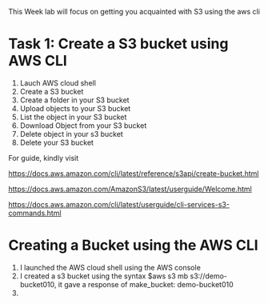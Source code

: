 This Week lab will focus on getting you acquainted with S3 using the aws cli

# Task 1: Create a S3 bucket using AWS CLI

1. Lauch AWS cloud shell
2. Create a S3 bucket 
3. Create a folder in your S3 bucket
4. Upload objects to your S3 bucket
5. List the object in your S3 bucket
6. Download Object from your S3 bucket
7. Delete object in your s3 bucket
8. Delete your S3 bucket









For guide, kindly visit

https://docs.aws.amazon.com/cli/latest/reference/s3api/create-bucket.html

https://docs.aws.amazon.com/AmazonS3/latest/userguide/Welcome.html

https://docs.aws.amazon.com/cli/latest/userguide/cli-services-s3-commands.html


# Creating a Bucket using the AWS CLI
1. I launched the AWS cloud shell using the AWS console
2. I created a s3 bucket using the syntax $aws s3 mb s3://demo-bucket010, it gave a response of make_bucket: demo-bucket010
3. 
